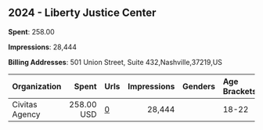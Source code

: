 ## 2024 - Liberty Justice Center 
**Spent**: 258.00

**Impressions**: 28,444

**Billing Addresses**: 501 Union Street, Suite 432,Nashville,37219,US

|Organization|Spent|Urls|Impressions|Genders|Age Brackets|Country Codes|
|:---|---:|:---|---:|:---|:---|:---|
|Civitas Agency|258.00 USD|[0](https://www.snap.com/political-ads/asset/c30025adaaf21c2128c468e515bb7d341b6c348a251c4f7006e8540add19796d?mediaType=mp4)|28,444||18-22|united states|
